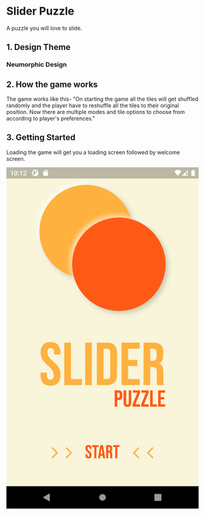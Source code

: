 # Slider Puzzle

A puzzle you will love to slide.

## 1. Design Theme

  ### Neumorphic Design

## 2. How the game works

The game works like this- "On starting the game all the tiles will get shuffled randomly and the player have to reshuffle all the tiles to their original position. Now there are multiple modes and tile options to choose from according to player's preferences."

## 3. Getting Started

Loading the game will get you a loading screen followed by welcome screen. 

<img src="app_images/Warm Mobile Start.png" alt="Warm Mobile Start">
